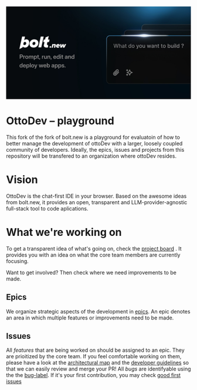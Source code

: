 [![Bolt.new: AI-Powered Full-Stack Web Development in the Browser](./public/social_preview_index.jpg)](https://bolt.new)

# OttoDev – playground

This fork of the fork of bolt.new is a playground for evaluatoin of how to better manage the development of ottoDev with a larger, loosely coupled community of developers.
Ideally, the epics, issues and projects from this repository will be transfered to an organization where ottoDev resides.

# Vision

OttoDev is the chat-first IDE in your browser. Based on the awesome ideas from bolt.new, it provides an open, transparent and LLM-provider-agnostic full-stack tool to code aplications.

# What we're working on

To get a transparent idea of what's going on, check the [project board](https://github.com/users/mrsimpson/projects/2) . It provides you with an idea on what the core team members are currently focusing.

Want to get involved? Then check where we need improvements to be made.

## Epics

We organize strategic aspects of the development in [epics](https://github.com/mrsimpson/bolt.new-any-llm/issues?q=is%3Aissue+is%3Aopen+label%3Aepic).
An epic denotes an area in which multiple features or improvements need to be made.

## Issues

All *features* that are being worked on should be assigned to an epic. They are prioitized by the core team. If you feel comfortable working on them, please have a look at the [architectural map](./todo) and the [developer guidelines](./todo) so that we can easily review and merge your PR!
All *bugs* are identifyable using the the [bug-label](https://github.com/mrsimpson/bolt.new-any-llm/labels/bug). If it's your first contribution, you may check [good first issues](https://github.com/mrsimpson/bolt.new-any-llm/labels/good%20first%20issue)
